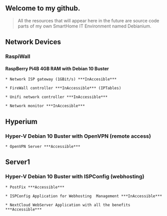 ## Welcome to my github.

> All the resources that will appear here in the future are source code parts of my own SmartHome IT Environment named Debianium.


## Network Devices

### RaspiWall
#### RaspBerry Pi4B 4GB RAM with Debian 10 Buster

	* Network ISP gateway (1GBit/s) ***InAccesible***

	* FireWall controller ***InAccessible*** (IPTables)

	* Unifi network controller ***InAccessible***

	* Network monitor ***InAccesible***

## Hyperium
### Hyper-V Debian 10 Buster with OpenVPN (remote access)

	* OpenVPN Server ***Accessible***

## Server1
### Hyper-V Debian 10 Buster with ISPConfig (webhosting)
	
	* PostFix ***Accessible***
	
	* ISPConfig Application for Webhosting  Management ***InAccessible***

	* NextCloud WebServer Application with all the benefits ***Accessible***

